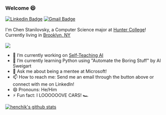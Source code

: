 ### Welcome 😄

[![Linkedin Badge](https://img.shields.io/badge/-Chen%20Stanilovsky-blue?style=flat-square&logo=Linkedin&logoColor=white)](https://www.linkedin.com/in/chen-stanilovsky/) [![Gmail Badge](https://img.shields.io/badge/-chen.stanilovsky@gmail.com-c14438?style=flat-square&logo=Gmail&logoColor=white)](mailto:chen.stanilovsky@gmail.com)
</br>
</br>
I'm Chen Stanilovsky, a Computer Science major at [Hunter College](https://hunter.cuny.edu/)! Currently living in [Brooklyn, NY](https://upload.wikimedia.org/wikipedia/commons/thumb/f/f0/Coney_Island_beach_and_amusement_parks_%28June_2016%29.jpg/1200px-Coney_Island_beach_and_amusement_parks_%28June_2016%29.jpg)
</br>
</br>
<img align='center' src="https://media1.giphy.com/media/YQitE4YNQNahy/200.gif"></img>

- 🔭 I’m currently working on [Self-Teaching AI](https://github.com/henchik/Learning-CS-AI-ML/projects/1)
- 🌱 I’m currently learning Python using "Automate the Boring Stuff" by Al Sweigart
- 💬 Ask me about being a mentee at Microsoft! 
- 📫 How to reach me: Send me an email through the button above or connect with me on LinkedIn!
- 😄 Pronouns: He/Him
- ⚡ Fun fact: I LOOOOOOVE CARS! 🏎

[![henchik's github stats](https://github-readme-stats.vercel.app/api?username=henchik)](https://github.com/henchik)
